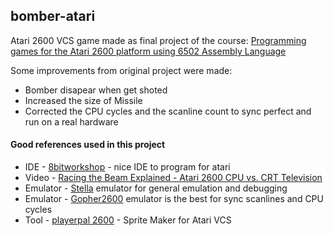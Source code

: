 ## bomber-atari
Atari 2600 VCS game made as final project of the course: <a href="https://www.udemy.com/course/programming-games-for-the-atari-2600/">Programming games for the Atari 2600 platform using 6502 Assembly Language</a>

Some improvements from original project were made:
- Bomber disapear when get shoted
- Increased the size of Missile
- Corrected the CPU cycles and the scanline count to sync perfect and run on a real hardware

#### Good references used in this project
- IDE - <a href="8bitworkshop.com">8bitworkshop</a> - nice IDE to program for atari
- Video - <a href="https://www.youtube.com/watch?v=sJFnWZH5FXc&t=3s"> Racing the Beam Explained - Atari 2600 CPU vs. CRT Television </a>
- Emulator - <a href="https://stella-emu.github.io/">Stella</a> emulator for general emulation and debugging 
- Emulator - <a href="https://github.com/JetSetIlly/Gopher2600">Gopher2600</a> emulator is the best for sync scanlines and CPU cycles
- Tool - <a href="https://alienbill.com/2600/playerpalnext.html">playerpal 2600</a> - Sprite Maker for Atari VCS
